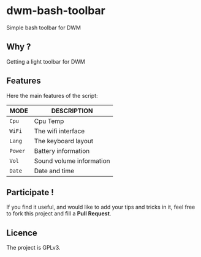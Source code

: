 dwm-bash-toolbar
================
Simple bash toolbar for DWM

## Why ?
Getting a light toolbar for DWM

## Features
Here the main features of the script:

MODE     | DESCRIPTION
---------|------------
`Cpu`    | Cpu Temp
`WiFi`   | The wifi interface
`Lang`   | The keyboard layout
`Power`  | Battery information
`Vol`    | Sound volume information
`Date`   | Date and time

## Participate !
If you find it useful, and would like to add your tips and tricks in it,
feel free to fork this project and fill a __Pull Request__.

## Licence
The project is GPLv3.
